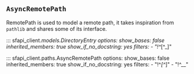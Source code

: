 ## `AsyncRemotePath`

RemotePath is used to model a remote path, it takes inspiration from `pathlib` and shares some of its interface.

<!-- mkdocsstring doesn't display inherited pydantic members, so we fake
by include the parent explicitly. -->

::: sfapi_client._models.DirectoryEntry
    options:
        show_bases: false
        inherited_members: true
        show_if_no_docstring: yes
        filters:
            - "!^_[^_]"

::: sfapi_client.paths.AsyncRemotePath
    options:
        show_bases: false
        inherited_members: true
        show_if_no_docstring: yes
        filters:
            - "!^_[^_]"
            - "!^__"